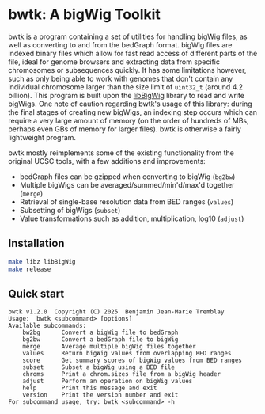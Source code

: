# bwtk: A bigWig Toolkit

bwtk is a program containing a set of utilities for handling [bigWig](https://genome.ucsc.edu/goldenpath/help/bigWig.html)
files, as well as converting to and from the bedGraph format. bigWig files
are indexed binary files which allow for fast read access of different
parts of the file, ideal for genome browsers and extracting data from specific
chromosomes or subsequences quickly. It has some limitations however, such as
only being able to work with genomes that don't contain any individual
chromosome larger than the size limit of `uint32_t` (around 4.2 billion).
This program is built upon the
[libBigWig](https://github.com/dpryan79/libBigWig) library to read and write
bigWigs. One note of caution regarding bwtk's usage of this library: during the
final stages of creating new bigWigs, an indexing step occurs which can require
a very large amount of memory (on the order of hundreds of MBs, perhaps even
GBs of memory for larger files). bwtk is otherwise a fairly lightweight program.

bwtk mostly reimplements some of the existing functionality from the original UCSC tools, with a few additions and improvements:

- bedGraph files can be gzipped when converting to bigWig (`bg2bw`)
- Multiple bigWigs can be averaged/summed/min'd/max'd together (`merge`)
- Retrieval of single-base resolution data from BED ranges (`values`)
- Subsetting of bigWigs (`subset`)
- Value transformations such as addition, multiplication, log10 (`adjust`)

## Installation

```sh
make libz libBigWig
make release
```

## Quick start

```
bwtk v1.2.0  Copyright (C) 2025  Benjamin Jean-Marie Tremblay
Usage:  bwtk <subcommand> [options]
Available subcommands:
    bw2bg      Convert a bigWig file to bedGraph
    bg2bw      Convert a bedGraph file to bigWig
    merge      Average multiple bigWig files together
    values     Return bigWig values from overlapping BED ranges
    score      Get summary scores of bigWig values from BED ranges
    subset     Subset a bigWig using a BED file
    chroms     Print a chrom.sizes file from a bigWig header
    adjust     Perform an operation on bigWig values
    help       Print this message and exit
    version    Print the version number and exit
For subcommand usage, try: bwtk <subcommand> -h
```


